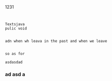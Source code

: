 1231


```


Textsjava
pulic void


adn when wh leava in the past and when we leave


so as for 
```


```
asdasdad

```



### ad asd a



